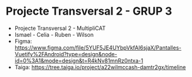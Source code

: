 # Projecte Transversal 2 - GRUP 3

* Projecte Transversal 2 - MultipliCAT
* Ismael - Celia - Ruben - Wilson
* Figma: https://www.figma.com/file/5YUF5JE4UYbpVkfAI6sjaX/Pantalles-Vuetify%2FAndroid?type=design&node-id=0%3A1&mode=design&t=R4kNv81mnRz0ntxa-1
* Taiga: https://tree.taiga.io/project/a22wilmccash-damtr2gx/timeline
